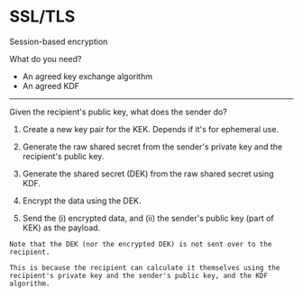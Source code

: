 # SSL/TLS

Session-based encryption

What do you need?

* An agreed key exchange algorithm
* An agreed KDF

---

Given the recipient's public key, what does the sender do?

1. Create a new key pair for the KEK. Depends if it's for ephemeral use.

2. Generate the raw shared secret from the sender's private key and the recipient's public key.

3. Generate the shared secret (DEK) from the raw shared secret using KDF.

4. Encrypt the data using the DEK.

5. Send the (i) encrypted data, and (ii) the sender's public key (part of KEK) as the payload.

~~~admonish note
Note that the DEK (nor the encrypted DEK) is not sent over to the recipient.

This is because the recipient can calculate it themselves using the recipient's private key and the sender's public key, and the KDF algorithm. 
~~~
